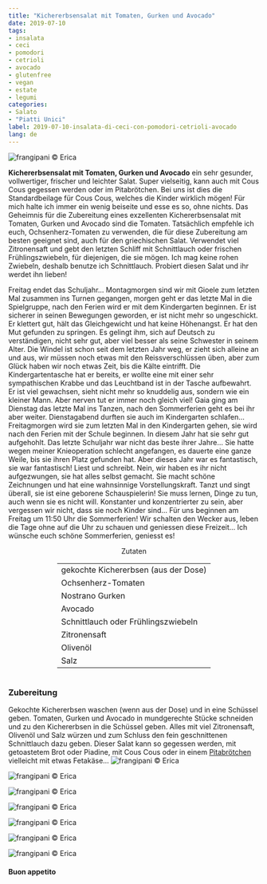 ```yaml
---
title: "Kichererbsensalat mit Tomaten, Gurken und Avocado"
date: 2019-07-10
tags:
- insalata
- ceci
- pomodori
- cetrioli
- avocado
- glutenfree
- vegan
- estate
- legumi
categories:
- Salato
- "Piatti Unici"
label: 2019-07-10-insalata-di-ceci-con-pomodori-cetrioli-avocado
lang: de 
---
```

![](../2019-07-10-insalata-di-ceci-con-pomodori-cetrioli-avocado/header.jpeg "frangipani © Erica")

**Kichererbsensalat mit Tomaten, Gurken und Avocado** ein sehr gesunder, vollwertiger, frischer und leichter Salat. Super vielseitig, kann auch mit Cous Cous gegessen werden oder im Pitabrötchen. Bei uns ist dies die Standardbeilage für Cous Cous, welches die Kinder wirklich mögen! Für mich halte ich immer ein wenig beiseite und esse es so, ohne nichts. Das Geheimnis für die Zubereitung eines exzellenten Kichererbsensalat mit Tomaten, Gurken und Avocado sind die Tomaten. Tatsächlich empfehle ich euch, Ochsenherz-Tomaten zu verwenden, die für diese Zubereitung am besten geeignet sind, auch für den griechischen Salat. Verwendet viel Zitronensaft und gebt den letzten Schliff mit Schnittlauch oder frischen Frühlingszwiebeln, für diejenigen, die sie mögen. Ich mag keine rohen Zwiebeln, deshalb benutze ich Schnittlauch. Probiert diesen Salat und ihr werdet ihn lieben!

Freitag endet das Schuljahr... Montagmorgen sind wir mit Gioele zum letzten Mal zusammen ins Turnen gegangen, morgen geht er das letzte Mal in die Spielgruppe, nach den Ferien wird er mit dem Kindergarten beginnen. Er ist sicherer in seinen Bewegungen geworden, er ist nicht mehr so ​​ungeschickt. Er klettert gut, hält das Gleichgewicht und hat keine Höhenangst. Er hat den Mut gefunden zu springen. Es gelingt ihm, sich auf Deutsch zu verständigen, nicht sehr gut, aber viel besser als seine Schwester in seinem Alter. Die Windel ist schon seit dem letzten Jahr weg, er zieht sich alleine an und aus, wir müssen noch etwas mit den Reissverschlüssen üben, aber zum Glück haben wir noch etwas Zeit, bis die Kälte eintrifft. Die Kindergartentasche hat er bereits, er wollte eine mit einer sehr sympathischen Krabbe und das Leuchtband ist in der Tasche aufbewahrt. Er ist viel gewachsen, sieht nicht mehr so knuddelig aus, sondern wie ein kleiner Mann. Aber nerven tut er immer noch gleich viel!
Gaia ging am Dienstag das letzte Mal ins Tanzen, nach den Sommerferien geht es bei ihr aber weiter. Dienstagabend durften sie auch im Kindergarten schlafen... Freitagmorgen wird sie zum letzten Mal in den Kindergarten gehen, sie wird nach den Ferien mit der Schule beginnen. In diesem Jahr hat sie sehr gut aufgehohlt. Das letzte Schuljahr war nicht das beste ihrer Jahre... Sie hatte wegen meiner Knieoperation schlecht angefangen, es dauerte eine ganze Weile, bis sie ihren Platz gefunden hat. Aber dieses Jahr war es fantastisch, sie war fantastisch! Liest und schreibt. Nein, wir haben es ihr nicht aufgezwungen, sie hat alles selbst gemacht. Sie macht schöne Zeichnungen und hat eine wahnsinnige Vorstellungskraft. Tanzt und singt überall, sie ist eine geborene Schauspielerin! Sie muss lernen, Dinge zu tun, auch wenn sie es nicht will. Konstanter und konzentrierter zu sein, aber vergessen wir nicht, dass sie noch Kinder sind...
Für uns beginnen am Freitag um 11:50 Uhr die Sommerferien! Wir schalten den Wecker aus, leben die Tage ohne auf die Uhr zu schauen und geniessen diese Freizeit... Ich wünsche euch schöne Sommerferien, geniesst es!

<div id="wrapper" style="text-align: center">
  <div id="yourdiv" style="display: inline-block;">
    <div class="ingredients" itemscope itemtype="http://schema.org/Recipe">
      <span itemprop="name" style="display:none;">Kichererbsensalat mit Tomaten, Gurken und Avocado</span>
      <span itemprop="recipeCategory" style="display:none;">Herzhaftes</span>
      <img itemprop="image" style="display:none;" class="ignore-gallery-item" src="../2019-07-10-insalata-di-ceci-con-pomodori-cetrioli-avocado/header.jpeg"/>
      <span itemprop="author" style="display:none;">Erica Raiano</span>
      <span itemprop="description" style="display:none;">Kichererbsensalat mit Tomaten, Gurken und Avocado ein sehr gesunder, vollwertiger, frischer und leichter Salat. Super vielseitig, kann auch mit Cous Cous gegessen werden oder im Pitabrötchen.</span>
      <div class="ingredients-title">Zutaten</div>
      <table>
        <tbody>
          <tr itemprop="recipeIngredient">
            <td>gekochte Kichererbsen (aus der Dose)</td>
          </tr>
          <tr itemprop="recipeIngredient">
            <td>Ochsenherz-Tomaten</td>
          </tr>
          <tr itemprop="recipeIngredient">
            <td>Nostrano Gurken</td>
          </tr>
          <tr itemprop="recipeIngredient">
            <td>Avocado</td>
          </tr>
          <tr itemprop="recipeIngredient">
            <td>Schnittlauch oder Frühlingszwiebeln</td>
          </tr>
          <tr itemprop="recipeIngredient">
            <td>Zitronensaft</td>
          </tr>
          <tr itemprop="recipeIngredient">
            <td>Olivenöl</td>
          </tr>
          <tr itemprop="recipeIngredient">
            <td>Salz</td>    
          </tr>
        </tbody>
      </table>
    </div>
  </div>
</div>


<h3>
	<font color="grey">
		<i class="fa-solid fa-gears"></i>
	</font> Zubereitung
</h3>

Gekochte Kichererbsen waschen (wenn aus der Dose) und in eine Schüssel geben. Tomaten, Gurken und Avocado in mundgerechte Stücke schneiden und zu den Kichererbsen in die Schüssel geben. Alles mit viel Zitronensaft, Olivenöl und Salz würzen und zum Schluss den fein geschnittenen Schnittlauch dazu geben. Dieser Salat kann so gegessen werden, mit getoastetem Brot oder Piadine, mit Cous Cous oder in einem <a href="https://frangipani.raiano.ch/2015-02-05-panino-pita-con-koefte-e-salsa-tahin/" target="_blank">Pitabrötchen</a> vielleicht mit etwas Fetakäse...
![](../2019-07-10-insalata-di-ceci-con-pomodori-cetrioli-avocado/risultato1.jpeg "frangipani © Erica")

![](../2019-07-10-insalata-di-ceci-con-pomodori-cetrioli-avocado/risultato2.jpeg "frangipani © Erica")

![](../2019-07-10-insalata-di-ceci-con-pomodori-cetrioli-avocado/risultato3.jpeg "frangipani © Erica")

![](../2019-07-10-insalata-di-ceci-con-pomodori-cetrioli-avocado/risultato4.jpeg "frangipani © Erica")

![](../2019-07-10-insalata-di-ceci-con-pomodori-cetrioli-avocado/risultato5.jpeg "frangipani © Erica")

![](../2019-07-10-insalata-di-ceci-con-pomodori-cetrioli-avocado/risultato6.jpeg "frangipani © Erica")

![](../2019-07-10-insalata-di-ceci-con-pomodori-cetrioli-avocado/risultato7.jpeg "frangipani © Erica")

<h4>Buon appetito
  <font color="red">
    <i class="fa-regular fa-face-smile"></i>
  </font>
</h4>
